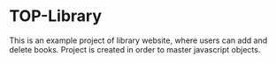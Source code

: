 # TOP-Library
This is an example project of library website, where users can add and delete books. Project is created in order to master javascript objects.


